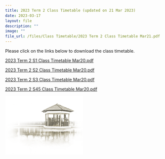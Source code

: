 ```yaml
---
title: 2023 Term 2 Class Timetable (updated on 21 Mar 2023)
date: 2023-03-17
layout: file
description: ""
image: ""
file_url: /files/Class Timetable/2023 Term 2 Class Timetable Mar21.pdf
---
```



Please click on the links below to download the class timetable.

[2023 Term 2 S1 Class Timetable Mar20.pdf](/files/Class%20Timetable/2023%20Term%202%20S1%20Class%20Timetable%20Mar20.pdf)

[2023 Term 2 S2 Class Timetable Mar20.pdf](/files/Class%20Timetable/2023%20Term%202%20S2%20Class%20Timetable%20Mar20.pdf)

[2023 Term 2 S3 Class Timetable Mar20.pdf](/files/Class%20Timetable/2023%20Term%202%20S3%20Class%20Timetable%20Mar20.pdf)

[2023 Term 2 S45 Class Timetable Mar20.pdf](/files/Class%20Timetable/2023%20Term%202%20S45%20Class%20Timetable%20Mar20.pdf)

<img src="/images/pavilion.png" 
     style="width:50%">